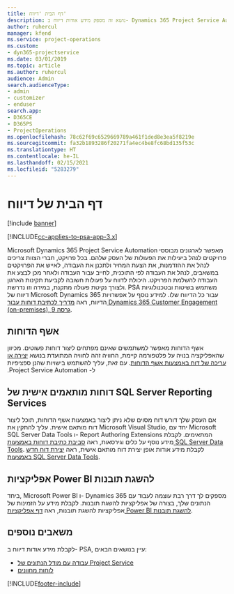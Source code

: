 ```yaml
---
title: דף הבית 'דיווח'
description: נושא זה מספק מידע אודות דיווח ב- Dynamics 365 Project Service Automation.
author: ruhercul
manager: kfend
ms.service: project-operations
ms.custom:
- dyn365-projectservice
ms.date: 03/01/2019
ms.topic: article
ms.author: ruhercul
audience: Admin
search.audienceType:
- admin
- customizer
- enduser
search.app:
- D365CE
- D365PS
- ProjectOperations
ms.openlocfilehash: 78c62f69c6529669789a461f1ded8e3ea5f8219e
ms.sourcegitcommit: fa32b1893286f20271fa4ec4be8fc68bd135f53c
ms.translationtype: HT
ms.contentlocale: he-IL
ms.lasthandoff: 02/15/2021
ms.locfileid: "5283279"
---
```

# <a name="reporting-home-page"></a>דף הבית של דיווח

[!include [banner](../includes/psa-now-project-operations.md)]

[!INCLUDE[cc-applies-to-psa-app-3.x](../includes/cc-applies-to-psa-app-3x.md)]

Microsoft Dynamics 365 Project Service Automation מאפשר לארגונים מבוססי פרויקטים לנהל ביעילות את הפעולות של העסק שלהם. בכל פרויקט, חברי הצוות צריכים לנהל את ההזדמנות, את הצעת המחיר ולתכנן את העבודה, לאייש את הפרויקטים במשאבים, לנהל את העבודה לפי התוכנית, לחייב עבור העבודה ולאחר מכן לבצע את העבודה להשלמת הפרויקט. היכולת לדווח על פעולות חשובה לקביעת תקינות הארגון ולצורך נקיטת פעולה מתקנת, במידה וזו נדרשת. PSA משתמש בשיטות ובטכנולוגיות דיווח של Microsoft Dynamics 365 עבור כל הדיווח שלו. למידע נוסף על אפשרויות הדיווח, ראה [מדריך לכתיבת דוחות עבור Dynamics 365 Customer Engagement (on-premises), גרסה 9](https://docs.microsoft.com/dynamics365/customerengagement/on-premises/analytics/reporting-analytics-with-dynamics-365).

## <a name="report-wizard"></a>אשף הדוחות

אשף הדוחות מאפשר למשתמשים שאינם מפתחים ליצור דוחות פשוטים. מכיוון שהאפליקציה בנויה על פלטפורמה קיימת, החוויה זהה לחוויה המתועדת בנושא [‬‏‫יצירה או עריכה של דוח באמצעות אשף הדוחות‬‏‫](https://docs.microsoft.com/dynamics365/customerengagement/on-premises/basics/create-edit-copy-report-wizard). עם זאת, עליך להשתמש בישויות שהנן ספציפיות ל- Project Service Automation.

## <a name="custom-sql-server-reporting-services-reports"></a>דוחות מותאמים אישית של SQL Server Reporting Services

אם העסק שלך דורש דוח מסוים שלא ניתן ליצור באמצעות אשף הדוחות, תוכל ליצור דוח מותאם אישית. עליך להתקין את Microsoft Visual Studio, יחד עם Microsoft SQL Server Data Tools ו- Report Authoring Extensions המתאימים. לקבלת מידע נוסף על כלים וגירסאות, ראה [סביבת כתיבת דוחות באמצעות SQL Server Data Tools](https://docs.microsoft.com/dynamics365/customerengagement/on-premises/analytics/report-writing-environment-using-sql-server-data-tools). לקבלת מידע אודות אופן יצירת דוח מותאם אישית, ראה [יצירת דוח חדש באמצעות SQL Server Data Tools](https://docs.microsoft.com/dynamics365/customerengagement/on-premises/analytics/create-a-new-report-using-sql-server-data-tools).

## <a name="power-bi-insights-apps"></a>אפליקציות Power BI להשגת תובנות

ביחד, Microsoft Power BI ו- Dynamics 365 מספקים לך דרך רבת עוצמה לעבוד עם הנתונים שלך, בצורה של אפליקציות להשגת תובנות. לקבלת מידע על הזמינות של אפליקציות להשגת תובנות, ראה [דף אפליקציות Power BI להשגת תובנות](https://powerbi.microsoft.com/power-bi-insights-apps/).


## <a name="additional-resources"></a>משאבים נוספים
לקבלת מידע אודות דיווח ב- PSA, עיין בנושאים הבאים:

- [עבודה עם מודל הנתונים של Project Service](reports-working-project-service-data-model.md)
- [לוחות מחוונים](reports-dashboards.md)



[!INCLUDE[footer-include](../includes/footer-banner.md)]
